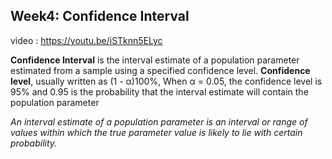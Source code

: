## Week4: Confidence Interval
video : https://youtu.be/iSTknn5ELyc

**Confidence Interval** is the interval estimate of a population parameter estimated from a sample using a specified confidence level. 
**Confidence level**, usually written as (1 - α)100%, When α = 0.05, the confidence level is 95% and 0.95 is the probability that the interval estimate
will contain the population parameter

*An interval estimate of a population parameter is an interval or range of values within which the true parameter value is likely to lie with certain probability.*
